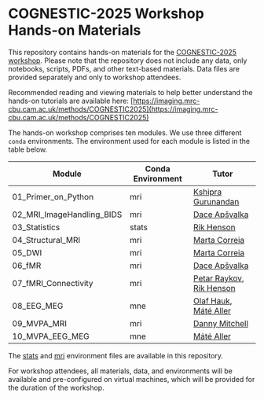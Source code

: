 # COGNESTIC-2025 Workshop Hands-on Materials

This repository contains hands-on materials for the [COGNESTIC-2025 workshop](https://www.mrc-cbu.cam.ac.uk/events/cognestic-2025/). Please note that the repository does not include any data, only notebooks, scripts, PDFs, and other text-based materials. Data files are provided separately and only to workshop attendees.

Recommended reading and viewing materials to help better understand the hands-on tutorials are available here: [https://imaging.mrc-cbu.cam.ac.uk/methods/COGNESTIC2025](https://imaging.mrc-cbu.cam.ac.uk/methods/COGNESTIC2025)

The hands-on workshop comprises ten modules. We use three different `conda` environments. The environment used for each module is listed in the table below.

| **Module**             | **Conda Environment** | **Tutor**  |
| ---------------------- | --------------------- | ---------- |
| 01\_Primer\_on\_Python | mri                   | [Kshipra Gurunandan](https://www.mrc-cbu.cam.ac.uk/people/kshipra-gurunandan/)    |
| 02\_MRI\_ImageHandling\_BIDS                | mri                   | [Dace Apšvalka](https://www.mrc-cbu.cam.ac.uk/people/dace.apsvalka)       |
| 03\_Statistics         | stats                 | [Rik Henson](https://www.mrc-cbu.cam.ac.uk/people/rik.henson/)       |
| 04\_Structural\_MRI    | mri                   | [Marta Correia](https://www.mrc-cbu.cam.ac.uk/people/marta.correia)     |
| 05\_DWI                | mri                   | [Marta Correia](https://www.mrc-cbu.cam.ac.uk/people/marta.correia)     |
| 06\_fMR                | mri                   | [Dace Apšvalka](https://www.mrc-cbu.cam.ac.uk/people/dace.apsvalka)       |
| 07\_fMRI_Connectivity       | mri                   | [Petar Raykov](https://www.mrc-cbu.cam.ac.uk/people/petar.raykov), [Rik Henson](https://www.mrc-cbu.cam.ac.uk/people/rik.henson/)     |
| 08\_EEG\_MEG           | mne                   | [Olaf Hauk](https://www.mrc-cbu.cam.ac.uk/people/olaf.hauk), [Máté Aller](https://www.mrc-cbu.cam.ac.uk/people/mate.aller)|
| 09\_MVPA_MRI           | mri                   | [Danny Mitchell](https://www.mrc-cbu.cam.ac.uk/people/daniel.mitchell)      |
| 10_MVPA_EEG_MEG        | mne                   | [Máté Aller](https://www.mrc-cbu.cam.ac.uk/people/mate.aller)       |

The [stats](stats_environment.yml) and [mri](mri_environment.yml) environment files are available in this repository.

For workshop attendees, all materials, data, and environments will be available and pre-configured on virtual machines, which will be provided for the duration of the workshop.